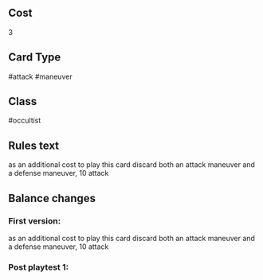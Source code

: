 ## Cost
3
## Card Type
#attack #maneuver 
## Class
#occultist 
## Rules text
as an additional cost to play this card discard both an attack maneuver and a defense maneuver, 10 attack
## Balance changes
### First version:
as an additional cost to play this card discard both an attack maneuver and a defense maneuver, 10 attack
### Post playtest 1:

